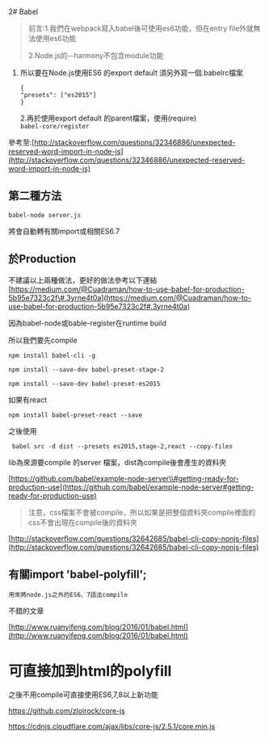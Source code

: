 2\# Babel

> 前言:1.我們在webpack寫入babel後可使用es6功能，但在entry file外就無法使用es6功能
>
> 2.Node.js的--harmony不包含module功能

1. 所以要在Node.js使用ES6 的export default 須另外寫一個.babelrc檔案

   ```
   {
   "presets": ["es2015"]
   }
   ```

   2.再於使用export default 的parent檔案，使用\(require\)  
   `babel-core/register`

參考至:[http://stackoverflow.com/questions/32346886/unexpected-reserved-word-import-in-node-js](http://stackoverflow.com/questions/32346886/unexpected-reserved-word-import-in-node-js)

## 第二種方法

```
babel-node server.js
```

將會自動轉有關import或相關ES6.7

## 於Production

不建議以上兩種做法，更好的做法參考以下連結  
[https://medium.com/@Cuadraman/how-to-use-babel-for-production-5b95e7323c2f\#.3yrne4t0a](https://medium.com/@Cuadraman/how-to-use-babel-for-production-5b95e7323c2f#.3yrne4t0a)

因為babel-node或bable-register在runtime build

所以我們要先compile

```
npm install babel-cli -g

npm install --save-dev babel-preset-stage-2

npm install --save-dev babel-preset-es2015
```

如果有react

```
npm install babel-preset-react --save
```

之後使用

```
 babel src -d dist --presets es2015,stage-2,react --copy-files
```

lib為來源要compile  的server 檔案，dist為compile後會產生的資料夾

[https://github.com/babel/example-node-server\\#getting-ready-for-production-use](https://github.com/babel/example-node-server#getting-ready-for-production-use)

> 注意，css檔案不會被compile，所以如果是把整個資料夾compile裡面的css不會出現在compile後的資料夾

[http://stackoverflow.com/questions/32642685/babel-cli-copy-nonjs-files](http://stackoverflow.com/questions/32642685/babel-cli-copy-nonjs-files)

## 有關import 'babel-polyfill';

```
用來將node.js之外的ES6、7語法compile
```

不錯的文章

[http://www.ruanyifeng.com/blog/2016/01/babel.html](http://www.ruanyifeng.com/blog/2016/01/babel.html)



# 可直接加到html的polyfill

之後不用compile可直接使用ES6,7,8以上新功能

https://github.com/zloirock/core-js

https://cdnjs.cloudflare.com/ajax/libs/core-js/2.5.1/core.min.js



